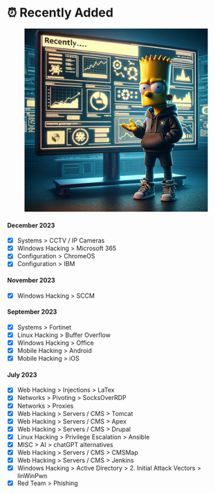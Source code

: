 # ⏰ Recently Added

<figure><img src="../.gitbook/assets/image (156).png" alt="" width="563"><figcaption></figcaption></figure>

#### December 2023

* [x] Systems > CCTV / IP Cameras
* [x] Windows Hacking > Microsoft 365
* [x] Configuration > ChromeOS
* [x] Configuration > IBM

#### November 2023

* [x] Windows Hacking > SCCM

#### September 2023

* [x] Systems > Fortinet
* [x] Linux Hacking > Buffer Overflow
* [x] Windows Hacking > Office
* [x] Mobile Hacking > Android
* [x] Mobile Hacking > iOS

#### July 2023

* [x] Web Hacking > Injections > LaTex
* [x] Networks > Pivoting > SocksOverRDP
* [x] Networks > Proxies
* [x] Web Hacking > Servers / CMS > Tomcat
* [x] Web Hacking > Servers / CMS > Apex
* [x] Web Hacking > Servers / CMS > Drupal
* [x] Linux Hacking > Privilege Escalation > Ansible
* [x] MISC > AI > chatGPT alternatives
* [x] Web Hacking > Servers / CMS > CMSMap
* [x] Web Hacking > Servers / CMS > Jenkins
* [x] Windows Hacking > Active Directory > 2. Initial Attack Vectors > linWinPwn
* [x] Red Team > Phishing
